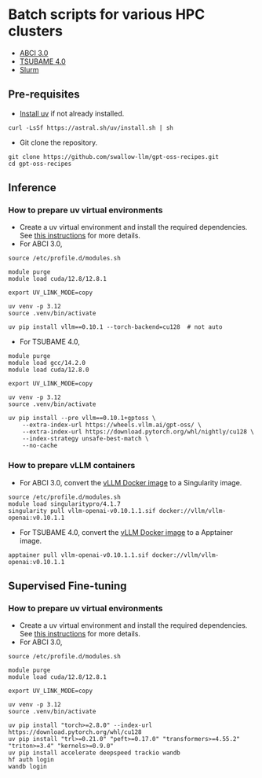 # Batch scripts for various HPC clusters

- [ABCI 3.0](https://docs.abci.ai/v3/)
- [TSUBAME 4.0](https://www.t4.cii.isct.ac.jp/manuals)
- [Slurm](https://slurm.schedmd.com/)


## Pre-requisites

- [Install uv](https://docs.astral.sh/uv/getting-started/installation/) if not already installed.

```shell
curl -LsSf https://astral.sh/uv/install.sh | sh
```

- Git clone the repository.

```shell
git clone https://github.com/swallow-llm/gpt-oss-recipes.git
cd gpt-oss-recipes
```

## Inference

### How to prepare uv virtual environments

- Create a uv virtual environment and install the required dependencies. See [this instructions](https://docs.vllm.ai/projects/recipes/en/latest/OpenAI/GPT-OSS.html) for more details.
- For ABCI 3.0,

```shell
source /etc/profile.d/modules.sh

module purge
module load cuda/12.8/12.8.1

export UV_LINK_MODE=copy

uv venv -p 3.12
source .venv/bin/activate

uv pip install vllm==0.10.1 --torch-backend=cu128  # not auto
```

- For TSUBAME 4.0,

```shell
module purge
module load gcc/14.2.0
module load cuda/12.8.0

export UV_LINK_MODE=copy

uv venv -p 3.12
source .venv/bin/activate

uv pip install --pre vllm==0.10.1+gptoss \
    --extra-index-url https://wheels.vllm.ai/gpt-oss/ \
    --extra-index-url https://download.pytorch.org/whl/nightly/cu128 \
    --index-strategy unsafe-best-match \
    --no-cache
```

### How to prepare vLLM containers

- For ABCI 3.0, convert the [vLLM Docker image](https://hub.docker.com/r/vllm/vllm-openai/tags) to a Singularity image.

```shell
source /etc/profile.d/modules.sh
module load singularitypro/4.1.7
singularity pull vllm-openai-v0.10.1.1.sif docker://vllm/vllm-openai:v0.10.1.1
```

- For TSUBAME 4.0, convert the [vLLM Docker image](https://hub.docker.com/r/vllm/vllm-openai/tags) to a Apptainer image.

```shell
apptainer pull vllm-openai-v0.10.1.1.sif docker://vllm/vllm-openai:v0.10.1.1
```

## Supervised Fine-tuning

### How to prepare uv virtual environments

- Create a uv virtual environment and install the required dependencies. See [this instructions](https://cookbook.openai.com/articles/gpt-oss/fine-tune-transfomers) for more details.
- For ABCI 3.0,

```shell
source /etc/profile.d/modules.sh

module purge
module load cuda/12.8/12.8.1

export UV_LINK_MODE=copy

uv venv -p 3.12
source .venv/bin/activate

uv pip install "torch>=2.8.0" --index-url https://download.pytorch.org/whl/cu128
uv pip install "trl>=0.21.0" "peft>=0.17.0" "transformers>=4.55.2" "triton>=3.4" "kernels>=0.9.0"
uv pip install accelerate deepspeed trackio wandb
hf auth login
wandb login
```
